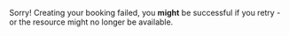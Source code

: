 Sorry! Creating your booking failed, you __might__ be successful if you retry - or the resource might no longer be available.